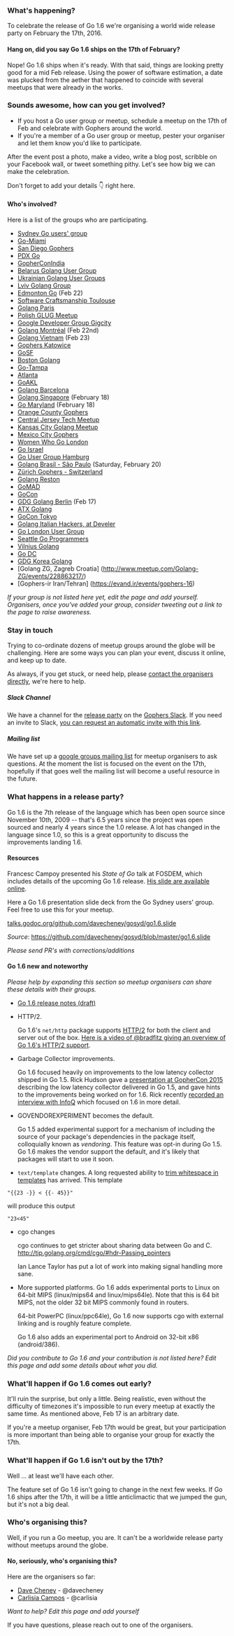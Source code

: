 ### What's happening?
To celebrate the release of Go 1.6 we're organising a world wide release party on February the 17th, 2016. 

#### Hang on, did you say Go 1.6 ships on the 17th of February?
Nope! Go 1.6 ships when it's ready. With that said, things are looking pretty good for a mid Feb release. Using the power of software estimation, a date was plucked from the aether that happened to coincide with several meetups that were already in the works.

### Sounds awesome, how can you get involved?
- If you host a Go user group or meetup, schedule a meetup on the 17th of Feb and celebrate with Gophers around the world.
- If you're a member of a Go user group or meetup, pester your organiser and let them know you'd like to participate.

After the event post a photo, make a video, write a blog post, scribble on your Facebook wall, or tweet something pithy. Let's see how big we can make the celebration.

Don't forget to add your details :point_down: right here.

#### Who's involved?
Here is a list of the groups who are participating.
- [Sydney Go users' group](http://www.meetup.com/golang-syd/events/228276309/)
- [Go-Miami](http://www.meetup.com/Go-Miami/events/228280324/)
- [San Diego Gophers](http://www.meetup.com/sdgophers/events/228129827/)
- [PDX Go](http://www.meetup.com/PDX-Go/events/228220792/)
- [GopherConIndia](http://www.gophercon.in/)
- [Belarus Golang User Group](https://events.dev.by/belarus-golang-user-group-meetup-2)
- [Ukrainian Golang User Groups](http://www.meetup.com/uagolang/events/228343484/)
- [Lviv Golang Group](http://www.meetup.com/Lviv-Golang-Group/events/228344940/)
- [Edmonton Go](https://edmontongo.org/) (Feb 22)
- [Software Craftsmanship Toulouse](http://www.meetup.com/fr-FR/Software-Craftsmanship-Toulouse/events/228285655/)
- [Golang Paris](http://www.meetup.com/fr-FR/Golang-Paris/events/228563347/)
- [Polish GLUG Meetup](http://www.meetup.com/GoLang-User-Group-Wroclaw/events/228369658/)
- [Google Developer Group Gigcity](http://www.meetup.com/GDG-Gigcity/events/228373161/)
- [Golang Montréal](https://golangmontreal.org) (Feb 22nd)
- [Golang Vietnam](https://www.facebook.com/events/1651152271814093/) (Feb 23)
- [Gophers Katowice](http://www.meetup.com/Gophers-Katowice/events/228375778/)
- [GoSF](http://www.meetup.com/golangsf/events/226090306/)
- [Boston Golang](http://www.meetup.com/Boston-Go-lang-User-Group/events/228398963/)
- [Go-Tampa](http://www.meetup.com/Go-Tampa/events/227365472/)
- [Atlanta](http://www.meetup.com/Go-Users-Group-Atlanta/events/228336134/)
- [GoAKL](http://www.meetup.com/Go-AKL/events/228436705/)
- [Golang Barcelona](http://www.meetup.com/es-ES/Golang-Barcelona/events/228438675/)
- [Golang Singapore](http://www.meetup.com/golangsg/events/228148961/) (February 18)
- [Go Maryland](http://www.meetup.com/Go-Maryland/events/228445301/) (February 18)
- [Orange County Gophers](http://www.meetup.com/Orange-County-Gophers/events/228458630/)
- [Central Jersey Tech Meetup](http://www.meetup.com/Central-Jersey-Tech-Meetup/events/228461491/)
- [Kansas City Golang Meetup](http://www.meetup.com/Kansas-City-Go-lang-Meetup/events/228467750/)
- [Mexico City Gophers](http://www.meetup.com/GophersMX/events/228478343/)
- [Women Who Go London](http://www.meetup.com/Women-Who-Go-London/events/228254901/)
- [Go Israel](http://www.meetup.com/Go-Israel/events/228520409/)
- [Go User Group Hamburg](http://www.meetup.com/Go-User-Group-Hamburg/events/228370048/)
- [Golang Brasil - São Paulo](http://www.meetup.com/golangbr/events/228525183/) (Saturday, February 20)
- [Zürich Gophers - Switzerland](http://www.meetup.com/Zurich-Gophers/events/228578365/)
- [Golang Reston](http://www.meetup.com/Golang-Reston/events/228252844/)
- [GoMAD](http://www.meetup.com/go-mad/events/228591957/)
- [GoCon](http://gocon.connpass.com/event/26572/)
- [GDG Golang Berlin](http://www.meetup.com/golang-users-berlin/events/228632499/) (Feb 17)
- [ATX Golang](http://www.meetup.com/atxgolang/events/226396146/)
- [GoCon Tokyo](http://gocon.connpass.com/event/26572/)
- [Golang Italian Hackers, at Develer](https://www.eventbrite.it/e/biglietti-go-16-release-party-21450150979)
- [Go London User Group](http://www.meetup.com/Go-London-User-Group/events/228371135/)
- [Seattle Go Programmers](http://www.meetup.com/golang/events/228465356/)
- [Vilnius Golang](http://www.meetup.com/Vilnius-Golang/events/228751719/)
- [Go DC](http://www.meetup.com/Golang-DC/events/228378173/)
- [GDG Korea Golang](https://plus.google.com/u/0/events/cku5socs07a6o3oihdqu3dfvhf70)
- [Golang ZG, Zagreb Croatia] (http://www.meetup.com/Golang-ZG/events/228863217/)
- [Gophers-ir Iran/Tehran] (https://evand.ir/events/gophers-16)

_If your group is not listed here yet, edit the page and add yourself._
_Organisers, once you've added your group, consider tweeting out a link to the page to raise awareness._

### Stay in touch

Trying to co-ordinate dozens of meetup groups around the globe will be challenging. Here are some ways you can plan your event, discuss it online, and keep up to date. 

As always, if you get stuck, or need help, please [contact the organisers directly](https://github.com/golang/go/wiki/Go-1.6-release-party#no-seriously-whos-organising-this), we're here to help.

##### Slack Channel
We have a channel for the [release party](https://gophers.slack.com/messages/go-release-party/) on the [Gophers Slack](https://gophers.slack.com/messages/go-release-party/). If you need an invite to Slack, [you can request an automatic invite with this link](https://gophersinvite.herokuapp.com/).

##### Mailing list
We have set up a [google groups mailing list](https://groups.google.com/forum/#!forum/go-meetup-organisers) for meetup organisers to ask questions. At the moment the list is focused on the event on the 17th, hopefully if that goes well the mailing list will become a useful resource in the future.

### What happens in a release party?
Go 1.6 is the 7th release of the language which has been open source since November 10th, 2009 -- that's 6.5 years since the project was open sourced and nearly 4 years since the 1.0 release.
A lot has changed in the language since 1.0, so this is a great opportunity to discuss the improvements landing 1.6.

#### Resources

Francesc Campoy presented his _State of Go_ talk at FOSDEM, which includes details of the upcoming Go 1.6 release. [His slide are available online](https://talks.golang.org/2016/state-of-go.slide#1).

Here a Go 1.6 presentation slide deck from the Go Sydney users' group. Feel free to use this for your meetup.

[talks.godoc.org/github.com/davecheney/gosyd/go1.6.slide](http://talks.godoc.org/github.com/davecheney/gosyd/go1.6.slide)

_Source_: https://github.com/davecheney/gosyd/blob/master/go1.6.slide

_Please send PR's with corrections/additions_

#### Go 1.6 new and noteworthy

_Please help by expanding this section so meetup organisers can share these details with their groups._

- [Go 1.6 release notes (draft)](http://tip.golang.org/doc/go1.6)
- HTTP/2.

  Go 1.6's `net/http` package supports [HTTP/2](https://http2.golang.org/) for both the client and server out of the box.
  [Here is a video of @bradfitz giving an overview of Go 1.6's HTTP/2 support](https://www.youtube.com/watch?v=gukAZO1fqZQ).
- Garbage Collector improvements.

  Go 1.6 focused heavily on improvements to the low latency collector shipped in Go 1.5.
  Rick Hudson gave a [presentation at GopherCon 2015](https://www.youtube.com/watch?v=aiv1JOfMjm0) describing the low latency collector delivered in Go 1.5, and gave hints to the improvements being worked on for 1.6.
  Rick recently [recorded an interview with InfoQ](http://www.infoq.com/interviews/hudson-go-gc) which focused on 1.6 in more detail.
- GOVENDOREXPERIMENT becomes the default.

  Go 1.5 added experimental support for a mechanism of including the source of your package's dependencies in the package itself, colloquially known as _vendoring_. This feature was opt-in during Go 1.5.
  Go 1.6 makes the vendor support the default, and it's likely that packages will start to use it soon.

- `text/template` changes.
  A long requested ability to [trim whitespace in templates](http://tip.golang.org/pkg/text/template/#hdr-Text_and_spaces) has arrived. This template 

 `"{{23 -}} < {{- 45}}"`

 will produce this output

 `"23<45"` 

- cgo changes

  cgo continues to get stricter about sharing data between Go and C. http://tip.golang.org/cmd/cgo/#hdr-Passing_pointers

  Ian Lance Taylor has put a lot of work into making signal handling more sane. 

- More supported platforms.
  Go 1.6 adds experimental ports to Linux on 64-bit MIPS (linux/mips64 and linux/mips64le). Note that this is 64 bit MIPS, not the older 32 bit MIPS commonly found in routers.

  64-bit PowerPC (linux/ppc64le), Go 1.6 now supports cgo with external linking and is roughly feature complete.

  Go 1.6 also adds an experimental port to Android on 32-bit x86 (android/386). 

_Did you contribute to Go 1.6 and your contribution is not listed here? Edit this page and add some details about what you did._

### What'll happen if Go 1.6 comes out early?
It'll ruin the surprise, but only a little. Being realistic, even without the difficulty of timezones it's impossible to run every meetup at exactly the same time. As mentioned above, Feb 17 is an arbitrary date.

If you're a meetup organiser, Feb 17th would be great, but your participation is more important than being able to organise your group for exactly the 17th.

### What'll happen if Go 1.6 isn't out by the 17th?
Well ... at least we'll have each other. 

The feature set of Go 1.6 isn't going to change in the next few weeks. If Go 1.6 ships after the 17th, it will be a little anticlimactic that we jumped the gun, but it's not a big deal.

### Who's organising this?
Well, if you run a Go meetup, you are. It can't be a worldwide release party without meetups around the globe.

#### No, seriously, who's organising this?
Here are the organisers so far:
- [Dave Cheney](mailto://dave@cheney.net) - @davecheney
- [Carlisia Campos](mailto://carlisia@golangbridge.org) - @carlisia

_Want to help? Edit this page and add yourself_

If you have questions, please reach out to one of the organisers.